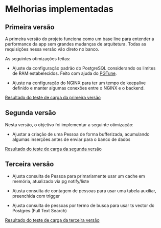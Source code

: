 # Melhorias implementadas

## Primeira versão

A primeira versão do projeto funciona como um base line para entender a
performance da app sem grandes mudanças de arquitetura. Todas as requisições
nessa versão vão direto no banco.

As seguintes otimizações feitas:

- Ajuste da configuração padrão do PostgreSQL considerando os limites de RAM
  estabelecidos. Feito com ajuda do [PGTune](https://pgtune.leopard.in.ua/).

- Ajuste na configuração do NGINX para ter um tempo de keepalive definido e
  manter algumas conexões entre o NGINX e o backend.

[Resultado do teste de carga da primeira versão](https://htmlpreview.github.io/?https://raw.githubusercontent.com/desk467/rinha-backend-23/main/reports/primeira_versao.html)

## Segunda versão

Nesta versão, o objetivo foi implementar a seguinte otimização:

- Ajustar a criação de uma Pessoa de forma bufferizada, acumulando algumas
  inserções antes de enviar para o banco de dados

[Resultado do teste de carga da segunda versão](https://htmlpreview.github.io/?https://raw.githubusercontent.com/desk467/rinha-backend-23/main/reports/segunda_versao.html)

## Terceira versão

- Ajusta consulta de Pessoa para primariamente usar um cache em memória,
  atualizado via pg notify/liste

- Ajusta consulta de contagem de pessoas para usar uma tabela auxiliar,
  preenchida com trigger

- Ajusta consulta de pessoas por termo de busca para usar ts vector do Postgres
  (Full Text Search)

[Resultado do teste de carga da terceira versão](https://htmlpreview.github.io/?https://raw.githubusercontent.com/desk467/rinha-backend-23/main/reports/terceira_versao.html)
